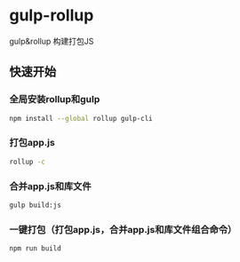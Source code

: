 # gulp-rollup

gulp&amp;rollup 构建打包JS

## 快速开始

### 全局安装rollup和gulp

```sh
npm install --global rollup gulp-cli
```

### 打包app.js

```sh
rollup -c
```

### 合并app.js和库文件

```sh
gulp build:js
```

### 一键打包（打包app.js，合并app.js和库文件组合命令）

```sh
npm run build
```
